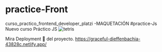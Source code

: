 # practice-Front
curso_practico_frontend_developer_platzi -MAQUETACIÓN
#practice-Js
Nuevo curso Práctico JS
![tetris](https://i.ibb.co/ygnfP23/181903.jpg)


Mira Deployment 🚀  del proyecto.
https://graceful-dieffenbachia-43828c.netlify.app/
